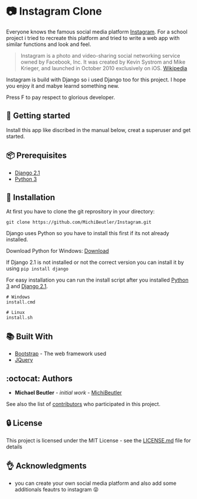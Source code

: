 #  :camera: Instagram Clone

Everyone knows the famous social media platform [Instagram](https://instagram.com). For a school project i tried to recreate this platform and tried to write a web app with similar functions and look and feel.

> Instagram is a photo and video-sharing social networking service owned by Facebook, Inc. It was created by Kevin Systrom and Mike Krieger, and launched in October 2010 exclusively on iOS.
[Wikipedia](https://en.wikipedia.org/wiki/Instagram)

Instagram is build with Django so i used Django too for this project. I hope you enjoy it and mabye learnd something new.

Press F to pay respect to glorious developer.

## :checkered_flag: Getting started
Install this app like discribed in the manual below, creat a superuser and get started.

## :package: Prerequisites

* [Django 2.1](https://www.djangoproject.com/)
* [Python 3](https://www.python.org)

## :rocket: Installation
At first you have to clone the git reprository in your directory:
```
git clone https://github.com/MichiBeutler/Instagram.git
```

Django uses Python so you have to install this first if its not already installed.

Download Python for Windows: [Download](https://www.python.org/downloads/windows/)


If Django 2.1 is not installed or not the correct version you can install it by using `pip install django`

For easy installation you can run the install script after you installed [Python 3](https://www.python.org) and [Django 2.1](https://www.djangoproject.com/).

```
# Windows
install.cmd

# Linux
install.sh
```


## :books: Built With

* [Bootstrap](https://getbootstrap.com/) - The web framework used
* [JQuery](https://jquery.com/)

## :octocat: Authors
* **Michael Beutler** - *initial work* - [MichiBeutler](https://github.com/MichiBeutler)

See also the list of [contributors](https://github.com/MichiBeutler/VacManager/graphs/contributors) who participated in this project.

## :lock: License
This project is licensed under the MIT License - see the [LICENSE.md](https://github.com/MichiBeutler/VacManager/blob/master/LICENSE) file for details
      
## :ok_hand: Acknowledgments
* you can create your own social media platform and also add some additionals feautrs to instagram :stuck_out_tongue_closed_eyes:
